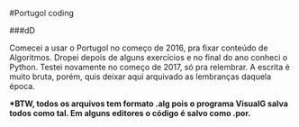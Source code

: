 #Portugol coding

###dD

Comecei a usar o Portugol no começo de 2016, pra fixar conteúdo de Algoritmos. Dropei depois de alguns exercícios e no final do ano conheci o Python. Testei novamente no começo de 2017, só pra relembrar. A escrita é muito bruta, porém, quis deixar aqui arquivado as lembranças daquela época. 

<p>
  <strong>*BTW, todos os arquivos tem formato .alg pois o programa VisualG salva todos como tal. Em alguns editores o código é salvo como .por.</strong>
</p>

